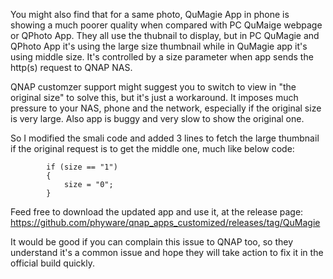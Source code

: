 You might also find that for a same photo, QuMagie App in phone is showing a much poorer quality when compared with PC QuMaige webpage or QPhoto App. They all use the thubnail to display, but in PC QuMagie and QPhoto App it's using the large size thumbnail while in QuMagie app it's using middle size. It's controlled by a size parameter when app sends the http(s) request to QNAP NAS.

QNAP customzer support might suggest you to switch to view in "the original size" to solve this, but it's just a workaround. It imposes much pressure to your NAS, phone and the network, especially if the original size is very large. Also app is buggy and very slow to show the original one.

So I modified the smali code and added 3 lines to fetch the large thumbnail if the original request is to get the middle one, much like below code:
```
        if (size == "1")
        {
            size = "0";
        }
```

Feed free to download the updated app and use it, at the release page: https://github.com/phyware/qnap_apps_customized/releases/tag/QuMagie

It would be good if you can complain this issue to QNAP too, so they understand it's a common issue and hope they will take action to fix it in the official build quickly.
